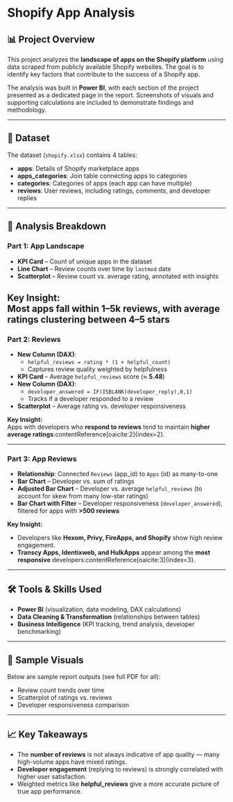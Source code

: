 # Shopify App Analysis

## 📊 Project Overview
This project analyzes the **landscape of apps on the Shopify platform** using data scraped from publicly available Shopify websites. The goal is to identify key factors that contribute to the success of a Shopify app.  

The analysis was built in **Power BI**, with each section of the project presented as a dedicated page in the report. Screenshots of visuals and supporting calculations are included to demonstrate findings and methodology.

---

## 📂 Dataset
The dataset (`shopify.xlsx`) contains 4 tables:

- **apps**: Details of Shopify marketplace apps  
- **apps_categories**: Join table connecting apps to categories  
- **categories**: Categories of apps (each app can have multiple)  
- **reviews**: User reviews, including ratings, comments, and developer replies  

---

## 🔎 Analysis Breakdown

### **Part 1: App Landscape**
- **KPI Card** – Count of unique apps in the dataset  
- **Line Chart** – Review counts over time by `lastmod` date  
- **Scatterplot** – Review count vs. average rating, annotated with insights  

**Key Insight:**  
Most apps fall within **1–5k reviews**, with average ratings clustering between **4–5 stars**
---

### **Part 2: Reviews**
- **New Column (DAX)**:  
  - `helpful_reviews = rating * (1 + helpful_count)`  
  - Captures review quality weighted by helpfulness  
- **KPI Card** – Average `helpful_reviews` score (≈ **5.48**)  
- **New Column (DAX)**:  
  - `developer_answered = IF(ISBLANK(developer_reply),0,1)`  
  - Tracks if a developer responded to a review  
- **Scatterplot** – Average rating vs. developer responsiveness  

**Key Insight:**  
Apps with developers who **respond to reviews** tend to maintain **higher average ratings**:contentReference[oaicite:2]{index=2}.  

---

### **Part 3: App Reviews**
- **Relationship**: Connected `Reviews` (app_id) to `Apps` (id) as many-to-one  
- **Bar Chart** – Developer vs. sum of ratings  
- **Adjusted Bar Chart** – Developer vs. average `helpful_reviews` (to account for skew from many low-star ratings)  
- **Bar Chart with Filter** – Developer responsiveness (`developer_answered`), filtered for apps with **>500 reviews**  

**Key Insight:**  
- Developers like **Hexom, Privy, FireApps, and Shopify** show high review engagement.  
- **Transcy Apps, Identixweb, and HulkApps** appear among the **most responsive** developers:contentReference[oaicite:3]{index=3}.  

---

## 🛠 Tools & Skills Used
- **Power BI** (visualization, data modeling, DAX calculations)  
- **Data Cleaning & Transformation** (relationships between tables)  
- **Business Intelligence** (KPI tracking, trend analysis, developer benchmarking)  

---

## 📸 Sample Visuals
Below are sample report outputs (see full PDF for all):  

- Review count trends over time  
- Scatterplot of ratings vs. reviews  
- Developer responsiveness comparison
  
---

## 📈 Key Takeaways
- The **number of reviews** is not always indicative of app quality — many high-volume apps have mixed ratings.  
- **Developer engagement** (replying to reviews) is strongly correlated with higher user satisfaction.  
- Weighted metrics like **helpful_reviews** give a more accurate picture of true app performance.  

